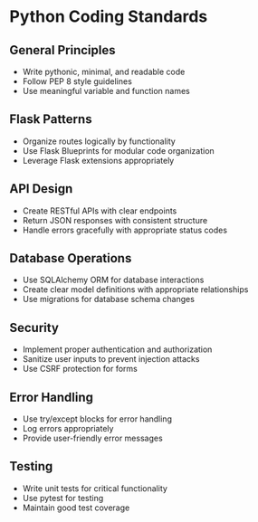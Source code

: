 # Python Coding Standards

## General Principles
- Write pythonic, minimal, and readable code
- Follow PEP 8 style guidelines
- Use meaningful variable and function names

## Flask Patterns
- Organize routes logically by functionality
- Use Flask Blueprints for modular code organization
- Leverage Flask extensions appropriately

## API Design
- Create RESTful APIs with clear endpoints
- Return JSON responses with consistent structure
- Handle errors gracefully with appropriate status codes

## Database Operations
- Use SQLAlchemy ORM for database interactions
- Create clear model definitions with appropriate relationships
- Use migrations for database schema changes

## Security
- Implement proper authentication and authorization
- Sanitize user inputs to prevent injection attacks
- Use CSRF protection for forms

## Error Handling
- Use try/except blocks for error handling
- Log errors appropriately
- Provide user-friendly error messages

## Testing
- Write unit tests for critical functionality
- Use pytest for testing
- Maintain good test coverage 